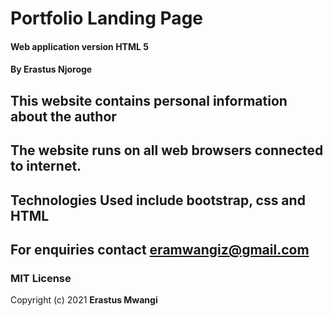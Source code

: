 # Portfolio Landing Page
#### Web application version HTML 5
#### By Erastus Njoroge
## This website contains personal information about the author
## The website runs on all web browsers connected to internet.
## Technologies Used include bootstrap, css and HTML
## For enquiries contact eramwangiz@gmail.com
### MIT License

Copyright (c) 2021 **Erastus Mwangi**
  